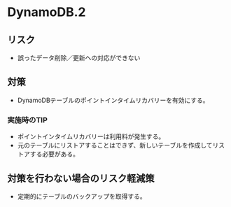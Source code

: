 # DynamoDB.2

## リスク

- 誤ったデータ削除／更新への対応ができない

## 対策

- DynamoDBテーブルのポイントインタイムリカバリーを有効にする。

### 実施時のTIP

- ポイントインタイムリカバリーは利用料が発生する。
- 元のテーブルにリストアすることはできず、新しいテーブルを作成してリストアする必要がある。

## 対策を行わない場合のリスク軽減策

- 定期的にテーブルのバックアップを取得する。
